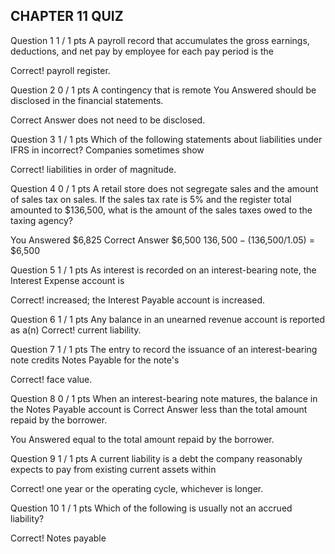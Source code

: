 ## CHAPTER 11 QUIZ

Question 1
1 / 1 pts
A payroll record that accumulates the gross earnings, deductions, and net pay by employee for each pay period is the

Correct!
  payroll register.


Question 2
0 / 1 pts
A contingency that is remote
You Answered
  should be disclosed in the financial statements.

Correct Answer
  does not need to be disclosed.


Question 3
1 / 1 pts
Which of the following statements about liabilities under IFRS in incorrect?
Companies sometimes show

Correct!
  liabilities in order of magnitude.

Question 4
0 / 1 pts
A retail store does not segregate sales and the amount of sales tax on sales. If the sales tax rate is 5% and the register total amounted to $136,500, what is the amount of the sales taxes owed to the taxing agency?

You Answered
  $6,825
Correct Answer
  $6,500
$136,500 − ($136,500/1.05) = $6,500


Question 5
1 / 1 pts
As interest is recorded on an interest-bearing note, the Interest Expense account is

Correct!
  increased; the Interest Payable account is increased.


Question 6
1 / 1 pts
Any balance in an unearned revenue account is reported as a(n)
Correct!
  current liability.


Question 7
1 / 1 pts
The entry to record the issuance of an interest-bearing note credits Notes Payable for the note's

Correct!
  face value.


Question 8
0 / 1 pts
When an interest-bearing note matures, the balance in the Notes Payable account is
Correct Answer
  less than the total amount repaid by the borrower.

You Answered
  equal to the total amount repaid by the borrower.


Question 9
1 / 1 pts
A current liability is a debt the company reasonably expects to pay from existing current assets within

Correct!
  one year or the operating cycle, whichever is longer.


Question 10
1 / 1 pts
Which of the following is usually not an accrued liability?

Correct!
  Notes payable

